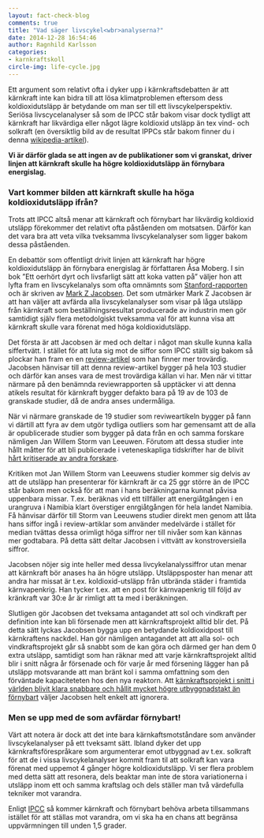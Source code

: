 ```yaml
---
layout: fact-check-blog
comments: true
title: "Vad säger livscykel<wbr>analyserna?"
date: 2014-12-28 16:54:46
author: Ragnhild Karlsson
categories:
- karnkraftskoll
circle-img: life-cycle.jpg
---
```


Ett argument som relativt ofta i dyker upp i kärnkraftsdebatten är att kärnkraft inte kan bidra till att lösa klimatproblemen eftersom dess koldioxidutsläpp är betydande om man ser till ett livscykelperspektiv. Seriösa livscycelanalyser så som de IPCC står bakom visar dock tydligt att kärnkraft har likvärdiga eller något lägre koldioxid utsläpp än tex vind- och solkraft (en översiktlig bild av de resultat IPPCs står bakom finner du i denna <a href="http://en.wikipedia.org/wiki/Life-cycle_greenhouse-gas_emissions_of_energy_sources" target="_blank">wikipedia-artikel</a>).

<b>Vi är därför glada se att ingen av de publikationer som vi granskat, driver linjen att kärnkraft skulle ha högre koldioxidutsläpp än förnybara energislag.</b>

<h3>Vart kommer bilden att kärnkraft skulle ha höga koldioxidutsläpp ifrån?</h3>

Trots att IPCC altså menar att kärnkraft och förnybart har likvärdig koldioxid utsläpp förekommer det relativt ofta påståenden om motsatsen. Därför kan det vara bra att veta vilka tveksamma livscykelanalyser som ligger bakom dessa påståenden.

En debattör som offentligt drivit linjen att kärnkraft har högre koldioxidutsläpp än förnybara energislag är författaren Åsa Moberg. I sin bok ”Ett oerhört dyrt och livsfarligt sätt att koka vatten på” väljer hon att lyfta fram en livscykelanalys som ofta omnämnts som <a href="http://web.stanford.edu/group/efmh/jacobson/Articles/I/ReviewSolGW09.pdf">Stanford-rapporten</a> och är skriven av <a href="https://en.wikipedia.org/wiki/Mark_Z._Jacobson">Mark Z Jacobsen</a>. Det som utmärker Mark Z Jacobsen är att han väljer att avfärda alla livscykelanalyser som visar på låga utsläpp från kärnkraft som beställningsresultat producerade av industrin men gör samtidigt själv flera metodolgiskt tveksamma val för att kunna visa att kärnkraft skulle vara förenat med höga koldioxidutsläpp.

Det första är att Jacobsen är med och deltar i något man skulle kunna kalla siffertvätt. I stället för att luta sig mot de siffor som IPCC ställt sig bakom så plockar han fram en en <a href="http://www.sciencedirect.com/science/article/pii/S0301421508001997">review-artikel</a> som han finner mer trovärdig. Jacobsen hänvisar till att denna review-artikel bygger på hela 103 studier och därför kan anses vara de mest trovärdiga källan vi har. Men när vi tittar närmare på den benämnda reviewrapporten så upptäcker vi att denna atikels resultat för kärnkraft bygger defakto bara på 19 av de 103 de granskade studier, då de andra anses undermåliga. 

När vi närmare granskade de 19 studier som reviweartikeln bygger på fann vi därtill att fyra av dem utgör tydliga outliers som har gemensamt att de alla är opublicerade studier som bygger på data från en och samma forskare nämligen Jan Willem Storm van Leeuwen. Förutom att dessa studier inte hållt måtter för att bli publicerade i veteneskapliga tidskrifter har de blivit <a href="https://en.wikipedia.org/wiki/Jan_Willem_Storm_van_Leeuwen">hårt kritiserade av andra forskare</a>. 

Kritiken mot Jan Willem Storm van Leeuwens studier kommer sig delvis av att de utsläpp han presenterar för kärnkraft är ca 25 ggr större än de IPCC står bakom men också för att man i hans beräkningarna kunnat påvisa uppenbara missar. T.ex. beräknas vid ett tillfäller att energiåtgången i en urangruva i Namibia klart överstiger enrgiåtgången för hela landet Namibia.
Få hänvisar därför till Storm van Leeuwens studier direkt men genom att låta hans siffor ingå i review-artiklar som använder medelvärde i stället för median tvättas dessa orimligt höga siffror ner till nivåer som kan kännas mer godtabara. På detta sätt deltar Jacobsen i vittvätt av konstroversiella siffror.

Jacobsen nöjer sig inte heller med dessa livcykelanalyssiffror utan menar att kärnkraft bör anases ha än högre utsläpp. Utsläppsposter han menar att andra har missat är t.ex. koldioxid-utsläpp från utbrända städer i framtida kärnvapenkrig. Han tycker t.ex. att en post för kärnvapenkrig till följd av kränkraft var 30:e år är rimligt att ta med i beräkningen. 

Slutligen gör Jacobsen det tveksama antagandet att sol och vindkraft per definition inte kan bli försenade men att kärnkraftsprojekt alltid blir det. På detta sätt lyckas Jacobsen bygga upp en betydande koldioxidpost till kärnkraftens nackdel. Han gör nämligen antagandet att att alla sol- och vindkraftsprojekt går så snabbt som de kan göra och därmed ger han dem 0 extra utsläpp, samtidigt som han räknar med att varje kärnkraftsprojekt alltid blir i snitt några år försenade och för varje år med försening lägger han på utsläpp motsvarande att man bränt kol i samma omfattning som den förväntade kapaciteteten hos den nya reaktorn. Att <a href="/karnkraftskoll/langsamt/">kärnkraftsprojekt i snitt i världen blivit klara snabbare och hållit mycket högre utbyggnadstakt än förnybart</a> väljer Jacobsen helt enkelt att ignorera.  
<h3>Men se upp med de som avfärdar förnybart!</h3>

Värt att notera är dock att det inte bara kärnkaftsmotståndare som använder livscykelanalyser på ett tveksamt sätt. Ibland dyker det upp kärnkraftsförespråkare som argumenterar emot utbyggnad av t.ex. solkraft för att de i vissa livscykelanalyser kommit fram til att solkraft kan vara förenat med uppemot 4 gånger högre koldioxidutsläpp. Vi ser flera problem med detta sätt att resonera, dels beaktar man inte de stora variationerna i utsläpp inom ett och samma kraftslag och dels ställer man två värdefulla tekniker mot varandra. 

Enligt <a href="/global/IPCC-talar-till-oss/">IPCC</a> så kommer kärnkraft och förnybart behöva arbeta tillsammans istället för att ställas mot varandra, om vi ska ha en chans att begränsa uppvärmningen till unden 1,5 grader.